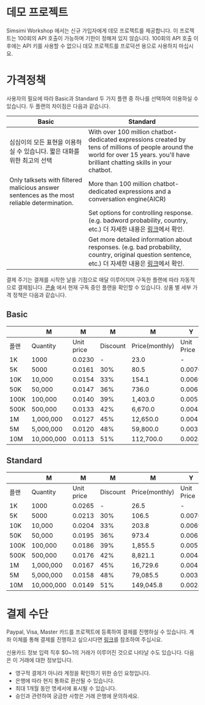 <style
  type="text/css">
style {color:#ffffff;display:hidden}
h1, h2, h3, h4, h5, h6 {color:#333333;}
p, li {color:#333333}
code {color:#000080;}
</style>

# 데모 프로젝트

Simsimi Workshop 에서는 신규 가입자에게 데모 프로젝트를 제공합니다. 이 프로젝트는 100회의 API 호출이 가능하며 기한이 정해져 있지 않습니다. 100회의 API 호출 이후에는 API 키를 사용할 수 없으니 데모 프로젝트를 프로덕션 용으로 사용하지 마십시요.

# 가격정책

사용자의 필요에 따라 Basic과 Standard 두 가지 플랜 중 하나를 선택하여 이용하실 수 있습니다. 두 플랜의 차이점은 다음과 같습니다.

| Basic | Standard |
| --- | --- |
| 심심이의 모든 표현을 이용하실 수 있습니다. 짧은 대화를 위한 최고의 선택 | With over 100 million chatbot-dedicated expressions created by tens of millions of people around the world for over 15 years. you'll have brilliant chatting skills in your chatbot. |
| Only talksets with filtered malicious answer sentences as the most reliable determination. | More than 100 million chatbot-dedicated expressions and a conversation engine(AICR) |
| | Set options for controlling response. (e.g. badword probability, country, etc.) 더 자세한 내용은 [링크](https://workshop.simsimi.com/document?lc=ko#st_filter_options)에서 확인. |
| | Get more detailed information about responses. (e.g. bad probability, country, original question sentence, etc.) 더 자세한 내용은 [링크](https://workshop.simsimi.com/document?lc=ko#st_additional_info_details)에서 확인. |

결제 주기는 결제를 시작한 날을 기점으로 매달 이루어지며 구독한 플랜에 따라 자동적으로 결제됩니다. [콘솔](https://workshop.simsimi.com/dashboard) 에서 현재 구독 중인 플랜을 확인할 수 있습니다. 상품 별 세부 가격 정책은 다음과 같습니다.

## Basic

| | M | M | M | M | Y | Y | Y | Y |
| --- | --- | --- | --- | --- | --- | --- | --- | --- |
| 플랜 | Quantity | Unit price | Discount | Price(monthly) | Unit Price | Discount | Price(monthly) | Price(annually) |
| 1K | 1000 | 0.0230 | - | 23.0 | - | - | - | - |
| 5K | 5000 | 0.0161 | 30% | 80.5 | 0.0076 | 67% | 38 | 455.4 |
| 10K | 10,000 | 0.0154 | 33% | 154.1 | 0.0069 | 70% | 69 | 828.0 |
| 50K | 50,000 | 0.0147 | 36% | 736.0 | 0.0062 | 73% | 311 | 3,726.0 |
| 100K | 100,000 | 0.0140 | 39% | 1,403.0 | 0.0055 | 76% | 552 | 6,624.0 |
| 500K | 500,000 | 0.0133 | 42% | 6,670.0 | 0.0048 | 79% | 2,415 | 28,980.0 |
| 1M | 1,000,000 | 0.0127 | 45% | 12,650.0 | 0.0041 | 82% | 4,140 | 49,680.0 |
| 5M | 5,000,000 | 0.0120 | 48% | 59,800.0 | 0.0035 | 85% | 17,250 | 207,000.0 |
| 10M | 10,000,000 | 0.0113 | 51% | 112,700.0 | 0.0028 | 88% | 27,600 | 331,200.0 |

## Standard

| | M | M | M | M | Y | Y | Y | Y |
| --- | --- | --- | --- | --- | --- | --- | --- | --- |
| 플랜 | Quantity | Unit price | Discount | Price(monthly) | Unit Price | Discount | Price(monthly) | Price(annually) |
| 1K | 1000 | 0.0265 | - | 26.5 | - | - | - | - |
| 5K | 5000 | 0.0213 | 30% | 106.5 | 0.0076 | 67% | 50 | 602.3 |
| 10K | 10,000 | 0.0204 | 33% | 203.8 | 0.0069 | 70% | 91 | 1,095.0 |
| 50K | 50,000 | 0.0195 | 36% | 973.4 | 0.0062 | 73% | 411 | 4,927.6 |
| 100K | 100,000 | 0.0186 | 39% | 1,855.5 | 0.0055 | 76% | 730 | 8,760.2 |
| 500K | 500,000 | 0.0176 | 42% | 8,821.1 | 0.0048 | 79% | 3,194 | 38,326.1 |
| 1M | 1,000,000 | 0.0167 | 45% | 16,729.6 | 0.0041 | 82% | 5,475 | 65,701.8 |
| 5M | 5,000,000 | 0.0158 | 48% | 79,085.5 | 0.0035 | 85% | 22,813 | 273,757.5 |
| 10M | 10,000,000 | 0.0149 | 51% | 149,045.8 | 0.0028 | 88% | 36,501 | 438,012.0 |

# 결제 수단

Paypal, Visa, Master 카드를 프로젝트에 등록하여 결제를 진행하실 수 있습니다. 계좌 이체를 통해 결제를 진행하고 싶으시다면 [링크](https://workshop.simsimi.com/support?lc=ko#st_payment_q1)를 참조하여 주십시요.

신용카드 정보 입력 직후 $0~1의 거래가 이루어진 것으로 나타날 수도 있습니다. 다음은 이 거래에 대한 정보입니다.

* 영구적 결제가 아니라 계정을 확인하기 위한 승인 요청입니다.
* 은행에 따라 현지 통화로 환산될 수 있습니다.
* 최대 1개월 동안 명세서에 표시될 수 있습니다.
* 승인과 관련하여 궁금한 사항은 거래 은행에 문의하세요.
